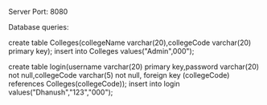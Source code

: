 
Server Port: 8080

Database queries:

create table Colleges(collegeName varchar(20),collegeCode varchar(20) primary key); 
insert into Colleges values("Admin",000");

create table login(username varchar(20) primary key,password varchar(20) not null,collegeCode varchar(5) not null, foreign key (collegeCode) references Colleges(collegeCode)); 
insert into login values("Dhanush","123","000");
